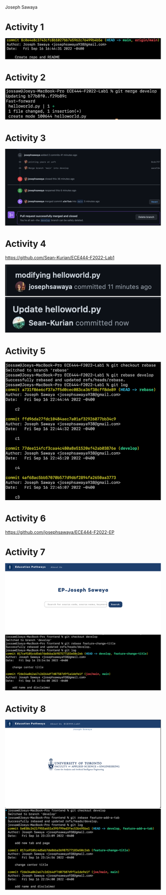 Joseph Sawaya

# Activity 1
![](images/Activity1.png)

# Activity 2
![](images/Activity2.png)

# Activity 3
![](images/Activity3.png)

# Activity 4
https://github.com/Sean-Kurian/ECE444-F2022-Lab1

![](images/Activity4-1.png)
![](images/Activity4-2.png)

# Activity 5

![](images/Activity5.png)

# Activity 6

https://github.com/josephsawaya/ECE444-F2022-EP

# Activity 7
![](images/Activity7.png)
![](images/Activity7-1.png)

# Activity 8
![](images/Activity8.png)
![](images/Activity8-1.png)